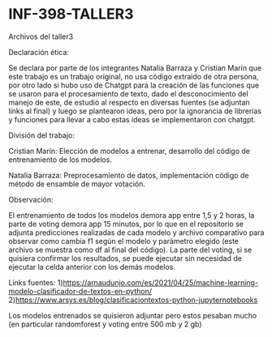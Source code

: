 # INF-398-TALLER3
Archivos del taller3

Declaración ética:

Se declara por parte de los integrantes Natalia Barraza y Cristian Marín que este trabajo es un trabajo original, no usa código extraido de otra persona, por otro lado si hubo uso de Chatgpt para la creación de las funciones que se usaron para el procesamiento de texto, dado el desconocimiento del manejo de este, de estudió al respecto en diversas fuentes (se adjuntan links al final) y luego se plantearon ideas, pero por la ignorancia de librerías y funciones para llevar a cabo estas ideas se implementaron con chatgpt.

División del trabajo:

Cristian Marín: Elección de modelos a entrenar, desarrollo del código de entrenamiento de los modelos.

Natalia Barraza: Preprocesamiento de datos, implementación código de método de ensamble de mayor votación.

Observación:

El entrenamiento de todos los modelos demora app entre 1,5 y 2 horas, la parte de voting demora app 15 minutos, por lo que en el repositorio se adjunta predicciones realizadas de cada modelo y archivo comparativo para observar como cambia f1 según el modelo y parámetro elegido (este archivo se muestra como df al final del código).
La parte del voting, si se quisiera confirmar los resultados, se puede ejecutar sin necesidad de ejecutar la celda anterior con los demás modelos. 

Links fuentes: 
1)https://arnaudunjo.com/es/2021/04/25/machine-learning-modelo-clasificador-de-textos-en-python/
2)https://www.arsys.es/blog/clasificaciontextos-python-jupyternotebooks 

Los modelos entrenados se quisieron adjuntar pero estos pesaban mucho (en particular randomforest y voting entre 500 mb y 2 gb)

